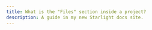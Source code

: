 ```yaml
---
title: What is the "Files" section inside a project?
description: A guide in my new Starlight docs site.
---
```

